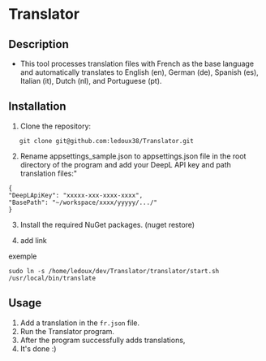 # Translator

## Description

- This tool processes translation files with French as the base language and automatically translates to English (en),
  German (de), Spanish (es), Italian (it), Dutch (nl), and Portuguese (pt).

## Installation

1. Clone the repository:

```Shell 
   git clone git@github.com:ledoux38/Translator.git
   ```
2. Rename appsettings_sample.json to appsettings.json file in the root directory of the program and add your DeepL API key and path translation files:"

```Shell 
{
"DeepLApiKey": "xxxxx-xxx-xxxx-xxxx",
"BasePath": "~/workspace/xxxx/yyyyy/.../"
}
```
3. Install the required NuGet packages. (nuget restore)

4. add link
   
exemple
```Shell
sudo ln -s /home/ledoux/dev/Translator/translator/start.sh /usr/local/bin/translate
```

## Usage
1. Add a translation in the `fr.json` file.
2. Run the Translator program.
3. After the program successfully adds translations,
4. It's done :)

